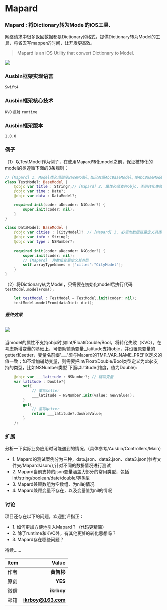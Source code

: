 # Mapard
### Mapard : 将Dictionary转为Model的iOS工具. 

网络请求中很多返回数据都是Dictionary的格式，提供Dictionary转为Model的工具，将省去写mapper的时间，让开发更高效。

> Mapard is an iOS Utility that convert Dictionary to Model.

![](http://wxtopik.oss-cn-shanghai.aliyuncs.com/app/images/1545988181497.jpg)

### Ausbin框架实现语言
`Swift4`

### Ausbin框架核心技术
`KVO` `反射` `runtime`

### Ausbin框架版本
`1.0.0`

### 例子
（1）以TestModel作为例子，在使用Mapard转化model之前，保证被转化的model的类遵循下面的3条规则：

```swift
// [Mapard] 1. Model类必须继承BaseModel,如已有原AbcBaseModel,使AbcBaseModel继承BaseModel
class TestModel: BaseModel {
    @objc var title : String?;// [Mapard] 2. 属性必须支持objc，否则转化失败
    @objc var time : Date?;
    @objc var data : DataModel?;
    
    required init(coder aDecoder: NSCoder?) {
        super.init(coder: nil);
    }
}

class DataModel: BaseModel {
    @objc var cities : [CityModel]?; // [Mapard] 3. 必须为数组变量定义其类型，代码如下
    @objc var info : String?;
    @objc var type : NSNumber?;
    
    required init(coder aDecoder: NSCoder?) {
        super.init(coder: nil);
        // [Mapard]  为数组变量定义其类型
        self.arrayTypeNames = ["cities":"CityModel"];
    }
}
```
（2）将Dictionary转为Model，只需要在初始化model后执行代码`testModel.modelFrom();`
```swift
    let testModel : TestModel = TestModel.init(coder: nil);
    testModel.modelFrom(dataDict: dict);
```

##### 最终效果
![](http://wxtopik.oss-cn-shanghai.aliyuncs.com/app/images/1545989695985.gif)
------------

### 
当model的属性不支持objc时,如Int/Float/Double/Bool，将转化失败（KVO）。在考虑新增变量的基础上，可借助辅助变量__latitude支持objc，并设置原变量的getter和setter，变量名前缀'___'须与Mapard的TMP_VAR_NAME_PREFIX定义的值一致；如不增加辅助变量，则需要把Int/Float/Double/Bool类型定义为objc支持的类型，比如NSNumber类型
下面以latitude(维度，值为Double):
```swift
    @objc var ___latitude : NSNumber?; // 辅助变量
    var latitude : Double?{
        set{
            // 重写setter
            ___latitude = NSNumber.init(value: newValue!);
        }
        get{
            // 重写getter
            return ___latitude?.doubleValue;
        }
    };
```

### 扩展
分析一下实际业务应用时可能遇到的情况。（具体参考/Ausbin/Controllers/Main）
- 1.&nbsp;Mapard的测试案例分为三种，data.json、data2.json、data3.json(参考文件夹/Mapard/Json/),针对不同的数据情况进行测试
- 2.&nbsp;Mapard当前支持的json变量涵盖大部分的常用类型，包括int/string/boolean/date/double/等类型
- 3.&nbsp;Mapard兼顾数组为空数组、为nil的情况
- 4.&nbsp;Mapard兼顾变量不存在，以及变量值为nil的情况

### 讨论
项目还存在以下的问题，欢迎批评指正：
- 1.&nbsp;如何更加方便地引入Mapard？（代码更精简）
- 2.&nbsp;除了runtime和KVO外，有其他更好的转化思想吗？
- 3.&nbsp;Mapard存在哪些问题？

待续……

| Item      | Value |
| --------- | -----:|
| 作者  | **黄智彬** |
| 原创  | **YES** |
| 微信  | **ikrboy** |
| 邮箱  |   **ikrboy@163.com** |